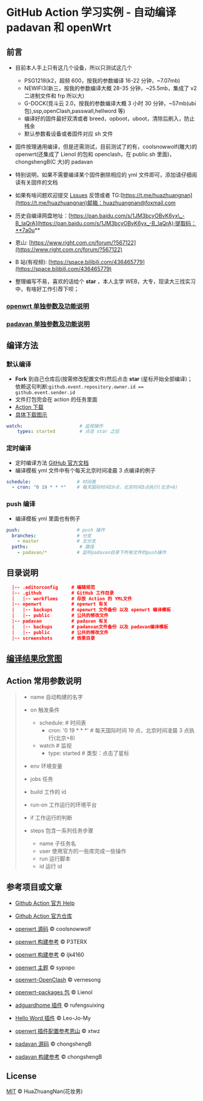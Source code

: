 # GitHub Action 学习实例 - 自动编译 padavan 和 openWrt

## 前言

- 目前本人手上只有这几个设备，所以只测试这几个

  - PSG1218(k2，超频 600，按我的参数编译 16-22 分钟，~7.07mb)
  - NEWIFI3(新三，按我的参数编译大概 28-35 分钟，~25.5mb，集成了 v2 二进制文件和 frp 所以大)
  - G-DOCK(竞斗云 2.0，按我的参数编译大概 3 小时 30 分钟，~57mb(ubi 包),ssp,openClash,passwall,hellword 等)
  - 编译好的固件最好双清或者 breed，opboot，uboot，清除后刷入，防止残余
  - 默认参数看设备或者固件对应 sh 文件

- 固件按理通用编译，但是还需测试，目前测试了的有，coolsnowwolf(雕大)的 openwrt(还集成了 Lienol 的包和 openclash，在 public.sh 里面)，chongshengB(C 大)的 padavan

- 特别说明，如果不需要编译某个固件删除相应的 yml 文件即可，添加请仔细阅读有关固件的文档

- 如果有啥问题欢迎提交 [Lssues](https://github.com/HuaZhuangNan/actions-build-padavan-openwrt/issues) 反馈或者 TG:[https://t.me/huazhuangnan](https://t.me/huazhuangnan)邮箱：huazhuangnan@foxmail.com

- 历史自编译网盘地址：[https://pan.baidu.com/s/1JM3bcyOBvK6yx\_-B_IaQrA](https://pan.baidu.com/s/1JM3bcyOBvK6yx_-B_IaQrA);提取码：**7a0u**

- 恩山: [https://www.right.com.cn/forum/?567122](https://www.right.com.cn/forum/?567122)

- B 站(有视频): [https://space.bilibili.com/436465779](https://space.bilibili.com/436465779)

- 整理编写不易，喜欢的话给个 **star** ，本人主学 WEB，大专，现读大三找实习中，有啥好工作引荐下呗；

### [openwrt 单独参数及功能说明](/openwrt/readme.md)

### [padavan 单独参数及功能说明](/padavan/readme.md)

## 编译方法

### 默认编译

- **Fork** 到自己仓库后(按需修改配置文件)然后点击 **star** (星标开始全部编译)；依赖这句判断:`github.event.repository.owner.id == github.event.sender.id`
- 文件打包完会在 action 的任务里面
- [Action 下载](https://github.com/HuaZhuangNan/actions-build-padavan-openwrt/actions)
- [具体下载图示](./screenshots/readme.md)

```yml
watch:                     # 监视操作
    types: started         # 点击 star 之后
```

### 定时编译

- 定时编译方法 [GitHub 官方文档](https://help.github.com/en/actions/reference/events-that-trigger-workflows#scheduled-events-schedule)
- 编译模板 yml 文件中有个每天北京时间凌晨 3 点编译的例子

```yml
schedule:                 # 时间表
  - cron: "0 19 * * *"    # 每天国际时间19点，北京时间3点执行(北京+8)
```

### push 编译

- 编译模板 yml 里面也有例子

```yml
push:                     # push 操作
  branches:               # 分支
    - master              # 主分支
  paths:                   # 路径
    - padavan/*           # 监听padavan目录下所有文件的push操作
```

## 目录说明

```json
  |-- .editorconfig     # 编辑规范
  |-- .github           # GitHub 工作目录
  |   |-- workfloms     # 存放 Action 的 YML文件
  |-- openwrt           # openwrt 有关
  |   |-- backups       # openwrt 文件备份 以及 openwrt 编译模板
  |   |-- public        # 公共的修改文件
  |-- padavan           # padavan 有关
  |   |-- backups       # padanvan文件备份 以及 padavan编译模板
  |   |-- public        # 公共的修改文件
  |-- screenshots       # 效果目录
```

## [编译结果欣赏图](./screenshots/readme.md)

## Action 常用参数说明

> - name 自动构建的名字
> - on 触发条件
>
>   - schedule:                 # 时间表
>     - cron: '0 19 \* \* \*'   # 每天国际时间 19 点，北京时间凌晨 3 点执行(北京+8)
>   - watch                     # 监视
>     - type: started           # 类型：点击了星标
>
> - env 环境变量
> - jobs 任务
> - build 工作的 id
> - run-on 工作运行的环境平台
> - if 工作运行的判断
> - steps 包含一系列任务步骤
>   - name 子任务名
>   - user 使用官方的一些库完成一些操作
>   - run 运行脚本
>   - id 运行 id

## 参考项目或文章

- [Github Action 官方 Help](https://help.github.com/cn/actions/)

- [Github Action 官方仓库](https://github.com/actions)

- [openwrt 源码](https://github.com/coolsnowwolf/lede) © coolsnowwolf

- [openwrt 构建参考](https://github.com/P3TERX/Actions-OpenWrt) © P3TERX

- [openwrt 构建参考](https://github.com/ljk4160/GDOCK) © ljk4160

- [openwrt 主题](https://github.com/sypopo/luci-theme-argon-mc) © sypopo

- [openwrt-OpenClash](https://github.com/vernesong/OpenClash) © vernesong

- [openwrt-packages 包](https://github.com/Lienol/openwrt-package) © Lienol

- [adguardhome 插件](https://github.com/rufengsuixing/luci-app-adguardhome) © rufengsuixing

- [Hello Word 插件](https://github.com/Leo-Jo-My/luci-app-vssr) © Leo-Jo-My

- [openwrt 插件配置参考恩山](https://www.right.com.cn/forum/thread-344825-1-1.html) © xtwz

- [padavan 源码](https://github.com/chongshengB/rt-n56u) © chongshengB

- [padavan 构建参考](https://github.com/chongshengB/Padavan-build) © chongshengB

## License

[MIT](./LICENSE) © HuaZhuangNan(花妆男)
